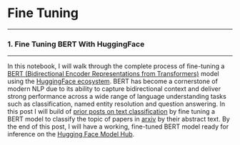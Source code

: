# Fine Tuning
----------------

### 1. Fine Tuning BERT With HuggingFace
------------------
In this notebook, I will walk through the complete process of fine-tuning a [BERT (Bidirectional Encoder Representations from Transformers)](https://en.wikipedia.org/wiki/BERT_(language_model)) model using the [HuggingFace ecosystem](https://huggingface.co/). BERT has become a cornerstone of modern NLP due to its ability to capture bidirectional context and deliver strong performance across a wide range of language understanding tasks such as classification, named entity resolution and question answering. In this post I will build of [prior posts on text classification](https://michael-harmon.com/blog/NLP4.html) by fine tuning a BERT model to classify the topic of papers in [arxiv](arxiv.org) by their abstract text. By the end of this post, I will have a working, fine-tuned BERT model ready for inference on the [Hugging Face Model Hub](https://huggingface.co/models).